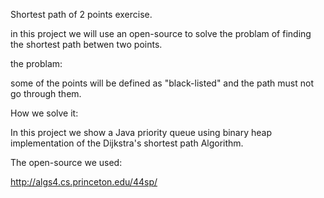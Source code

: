 Shortest path of 2 points exercise.

in this project we will use an open-source to solve the problam of finding the shortest path betwen two points.

the problam:

some of the points will be defined as "black-listed" and the path must not go through them.

How we solve it:

In this project we show a Java priority queue using binary heap implementation of the Dijkstra's shortest path Algorithm.

The open-source we used:

http://algs4.cs.princeton.edu/44sp/

